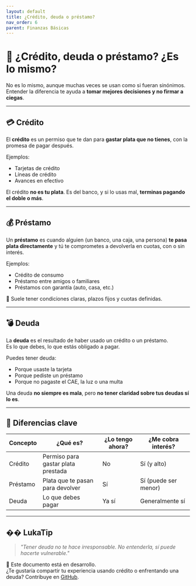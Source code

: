 ```yaml
---
layout: default
title: ¿Crédito, deuda o préstamo?
nav_order: 6
parent: Finanzas Básicas
---
```


# 🏦 ¿Crédito, deuda o préstamo? ¿Es lo mismo?

No es lo mismo, aunque muchas veces se usan como si fueran sinónimos.  
Entender la diferencia te ayuda a **tomar mejores decisiones y no firmar a ciegas**.

---

## 💳 Crédito

El **crédito** es un permiso que te dan para **gastar plata que no tienes**, con la promesa de pagar después.

Ejemplos:
- Tarjetas de crédito
- Líneas de crédito
- Avances en efectivo

El crédito **no es tu plata**. Es del banco, y si lo usas mal, **terminas pagando el doble o más**.

---

## 💰 Préstamo

Un **préstamo** es cuando alguien (un banco, una caja, una persona) **te pasa plata directamente** y tú te comprometes a devolverla en cuotas, con o sin interés.

Ejemplos:
- Crédito de consumo
- Préstamo entre amigos o familiares
- Préstamos con garantía (auto, casa, etc.)

📝 Suele tener condiciones claras, plazos fijos y cuotas definidas.

---

## 💣 Deuda

La **deuda** es el resultado de haber usado un crédito o un préstamo.  
Es lo que debes, lo que estás obligado a pagar.

Puedes tener deuda:
- Porque usaste la tarjeta
- Porque pediste un préstamo
- Porque no pagaste el CAE, la luz o una multa

Una deuda **no siempre es mala**, pero **no tener claridad sobre tus deudas sí lo es**.

---

## 🧠 Diferencias clave

| Concepto  | ¿Qué es?                          | ¿Lo tengo ahora? | ¿Me cobra interés? |
|-----------|-----------------------------------|------------------|---------------------|
| Crédito   | Permiso para gastar plata prestada| No               | Sí (y alto)         |
| Préstamo  | Plata que te pasan para devolver  | Sí               | Sí (puede ser menor)|
| Deuda     | Lo que debes pagar                | Ya sí            | Generalmente sí     |

---

## �� LukaTip

> *"Tener deuda no te hace irresponsable. No entenderla, sí puede hacerte vulnerable."*

📌 Este documento está en desarrollo.  
¿Te gustaría compartir tu experiencia usando crédito o enfrentando una deuda? Contribuye en [GitHub](https://github.com/raestrada/lukalibre).
